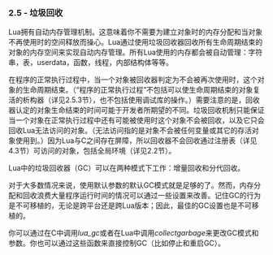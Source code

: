 ### 2.5 - 垃圾回收  
Lua拥有自动内存管理机制。这意味着你不需要为建立对象时的内存分配和当对象不再使用时的空间释放而操心。Lua通过使用垃圾回收器回收所有生命周期结束的对象的内存空间来实现自动内存管理。所有Lua使用的内存都会被自动管理：字符串，表，userdata，函数，线程，内部结构体等等。  

在程序的正常执行过程中，当一个对象被回收器判定为不会被再次使用时，这个对象的生命周期结束。（“程序的正常执行过程”不包括可以使生命周期结束的对象复活的析构器（详见2.5.3节），也不包括使用调试库的操作。）需要注意的是，回收器认定的对象生命结束的时间可能于开发者所期望的不同。垃圾回收机制只能保证当一个对象在正常执行过程中还有可能被使用时这个对象不会被回收，以及它只会回收Lua无法访问的对象。（无法访问指的是对象不会被任何变量或其它的存活对象使用到。）因为Lua与C之间存在屏障，所以回收器不会回收通过注册表（详见4.3节）可访问的对象，包括全局环境（详见2.2节）。  

Lua中的垃圾回收器（GC）可以在两种模式下工作：增量回收和分代回收。  

对于大多数情况来说，使用默认参数的默认GC模式就是足够的了。然而，内存分配和回收浪费大量程序运行时间的情况可以通过一些设置来改善。记住GC的行为是不可移植的，无论是跨平台还是跨Lua版本；因此，最佳的GC设置也是不可移植的。  

你可以通过在C中调用*lua_gc*或者在Lua中调用*collectgarbage*来更改GC模式和参数。你也可以通过这些函数来直接控制GC（比如停止和重启GC）。  